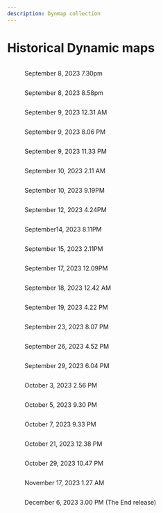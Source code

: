 ```yaml
---
description: Dynmap collection
---
```


# Historical Dynamic maps

<figure><img src="../../../../.gitbook/assets/image (51).png" alt=""><figcaption><p>September 8, 2023 7.30pm</p></figcaption></figure>



<figure><img src="../../../../.gitbook/assets/image (54).png" alt=""><figcaption><p>September 8, 2023 8.58pm</p></figcaption></figure>

<figure><img src="../../../../.gitbook/assets/image (55).png" alt=""><figcaption><p>September 9, 2023 12.31 AM</p></figcaption></figure>

<figure><img src="../../../../.gitbook/assets/image (56).png" alt=""><figcaption><p>September 9, 2023 8.06 PM</p></figcaption></figure>

<figure><img src="../../../../.gitbook/assets/image (57).png" alt=""><figcaption><p>September 9, 2023 11.33 PM</p></figcaption></figure>

<figure><img src="../../../../.gitbook/assets/image (58).png" alt=""><figcaption><p>September 10, 2023 2.11 AM</p></figcaption></figure>

<figure><img src="../../../../.gitbook/assets/image (61).png" alt=""><figcaption><p>September 10, 2023 9.19PM</p></figcaption></figure>

<figure><img src="../../../../.gitbook/assets/image (60).png" alt=""><figcaption><p>September 12, 2023 4.24PM</p></figcaption></figure>

<figure><img src="../../../../.gitbook/assets/image (62).png" alt=""><figcaption><p>September14, 2023 8.11PM</p></figcaption></figure>

<figure><img src="../../../../.gitbook/assets/image (63).png" alt=""><figcaption><p>September 15, 2023 2.11PM</p></figcaption></figure>

<figure><img src="../../../../.gitbook/assets/image (64).png" alt=""><figcaption><p>September 17, 2023 12.09PM</p></figcaption></figure>

<figure><img src="../../../../.gitbook/assets/image (65).png" alt=""><figcaption><p>September 18, 2023 12.42 AM</p></figcaption></figure>

<figure><img src="../../../../.gitbook/assets/image (66).png" alt=""><figcaption><p>September 19, 2023 4.22 PM</p></figcaption></figure>

<figure><img src="../../../../.gitbook/assets/image (67).png" alt=""><figcaption><p>September 23, 2023 8.07 PM</p></figcaption></figure>

<figure><img src="../../../../.gitbook/assets/image (68).png" alt=""><figcaption><p>September 26, 2023 4.52 PM</p></figcaption></figure>

<figure><img src="../../../../.gitbook/assets/image (69).png" alt=""><figcaption><p>September 29, 2023 6.04 PM</p></figcaption></figure>

<figure><img src="../../../../.gitbook/assets/image (70).png" alt=""><figcaption><p>October 3, 2023 2.56 PM</p></figcaption></figure>

<figure><img src="../../../../.gitbook/assets/image (71).png" alt=""><figcaption><p>October 5, 2023 9.30 PM</p></figcaption></figure>

<figure><img src="../../../../.gitbook/assets/image (72).png" alt=""><figcaption><p>October 7, 2023 9.33 PM</p></figcaption></figure>

<figure><img src="../../../../.gitbook/assets/image (73).png" alt=""><figcaption><p>October 21, 2023 12.38 PM</p></figcaption></figure>

<figure><img src="../../../../.gitbook/assets/image (74).png" alt=""><figcaption><p>October 29, 2023 10.47 PM</p></figcaption></figure>

<figure><img src="../../../../.gitbook/assets/image (75).png" alt=""><figcaption><p>November 17, 2023 1.27 AM</p></figcaption></figure>

<figure><img src="../../../../.gitbook/assets/image (76).png" alt=""><figcaption><p>December 6, 2023 3.00 PM (The End release) </p></figcaption></figure>

